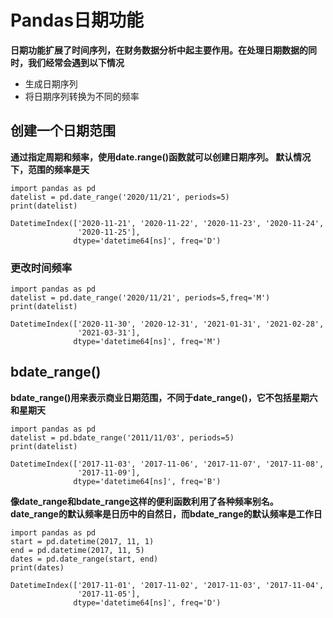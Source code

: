 # Pandas日期功能
**日期功能扩展了时间序列，在财务数据分析中起主要作用。在处理日期数据的同时，我们经常会遇到以下情况**
- 生成日期序列
- 将日期序列转换为不同的频率

## 创建一个日期范围  
**通过指定周期和频率，使用date.range()函数就可以创建日期序列。 默认情况下，范围的频率是天**
```
import pandas as pd
datelist = pd.date_range('2020/11/21', periods=5)
print(datelist)
```
```
DatetimeIndex(['2020-11-21', '2020-11-22', '2020-11-23', '2020-11-24',
               '2020-11-25'],
              dtype='datetime64[ns]', freq='D')
```

### 更改时间频率   
```
import pandas as pd
datelist = pd.date_range('2020/11/21', periods=5,freq='M')
print(datelist)
```
```
DatetimeIndex(['2020-11-30', '2020-12-31', '2021-01-31', '2021-02-28',
               '2021-03-31'],
              dtype='datetime64[ns]', freq='M')
```


## bdate_range()
**bdate_range()用来表示商业日期范围，不同于date_range()，它不包括星期六和星期天**
```
import pandas as pd
datelist = pd.bdate_range('2011/11/03', periods=5)
print(datelist)
```
```
DatetimeIndex(['2017-11-03', '2017-11-06', '2017-11-07', '2017-11-08',
               '2017-11-09'],
              dtype='datetime64[ns]', freq='B')
```


**像date_range和bdate_range这样的便利函数利用了各种频率别名。date_range的默认频率是日历中的自然日，而bdate_range的默认频率是工作日**
```
import pandas as pd
start = pd.datetime(2017, 11, 1)
end = pd.datetime(2017, 11, 5)
dates = pd.date_range(start, end)
print(dates)
```
```
DatetimeIndex(['2017-11-01', '2017-11-02', '2017-11-03', '2017-11-04',
               '2017-11-05'],
              dtype='datetime64[ns]', freq='D')
```




